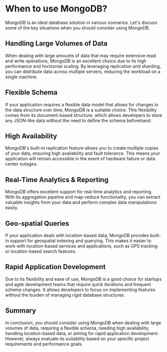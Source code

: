 # When to use MongoDB?

MongoDB is an ideal database solution in various scenarios. Let's discuss some of the key situations when you should consider using MongoDB.

## Handling Large Volumes of Data

When dealing with large amounts of data that may require extensive read and write operations, MongoDB is an excellent choice due to its high performance and horizontal scaling. By leveraging replication and sharding, you can distribute data across multiple servers, reducing the workload on a single machine.

## Flexible Schema

If your application requires a flexible data model that allows for changes in the data structure over time, MongoDB is a suitable choice. This flexibility comes from its document-based structure, which allows developers to store any JSON-like data without the need to define the schema beforehand.

## High Availability

MongoDB's built-in replication feature allows you to create multiple copies of your data, ensuring high availability and fault tolerance. This means your application will remain accessible in the event of hardware failure or data center outages.

## Real-Time Analytics & Reporting

MongoDB offers excellent support for real-time analytics and reporting. With its aggregation pipeline and map-reduce functionality, you can extract valuable insights from your data and perform complex data manipulations easily.

## Geo-spatial Queries

If your application deals with location-based data, MongoDB provides built-in support for geospatial indexing and querying. This makes it easier to work with location-based services and applications, such as GPS tracking or location-based search features.

## Rapid Application Development

Due to its flexibility and ease of use, MongoDB is a good choice for startups and agile development teams that require quick iterations and frequent schema changes. It allows developers to focus on implementing features without the burden of managing rigid database structures.

## Summary

In conclusion, you should consider using MongoDB when dealing with large volumes of data, requiring a flexible schema, needing high availability, handling location-based data, or aiming for rapid application development. However, always evaluate its suitability based on your specific project requirements and performance goals.
